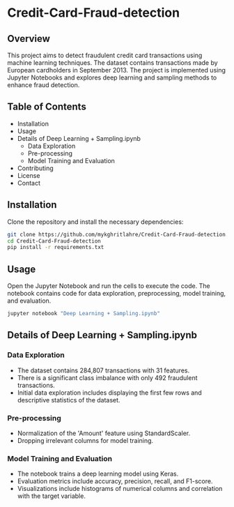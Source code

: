 # Credit-Card-Fraud-detection

## Overview
This project aims to detect fraudulent credit card transactions using machine learning techniques. The dataset contains transactions made by European cardholders in September 2013. The project is implemented using Jupyter Notebooks and explores deep learning and sampling methods to enhance fraud detection.

## Table of Contents
- Installation
- Usage
- Details of Deep Learning + Sampling.ipynb
  - Data Exploration
  - Pre-processing
  - Model Training and Evaluation
- Contributing
- License
- Contact

## Installation
Clone the repository and install the necessary dependencies:

```bash
git clone https://github.com/mykghritlahre/Credit-Card-Fraud-detection.git
cd Credit-Card-Fraud-detection
pip install -r requirements.txt
```

## Usage
Open the Jupyter Notebook and run the cells to execute the code. The notebook contains code for data exploration, preprocessing, model training, and evaluation.

```bash
jupyter notebook "Deep Learning + Sampling.ipynb"
```

## Details of Deep Learning + Sampling.ipynb

### Data Exploration
- The dataset contains 284,807 transactions with 31 features.
- There is a significant class imbalance with only 492 fraudulent transactions.
- Initial data exploration includes displaying the first few rows and descriptive statistics of the dataset.

### Pre-processing
- Normalization of the 'Amount' feature using StandardScaler.
- Dropping irrelevant columns for model training.

### Model Training and Evaluation
- The notebook trains a deep learning model using Keras.
- Evaluation metrics include accuracy, precision, recall, and F1-score.
- Visualizations include histograms of numerical columns and correlation with the target variable.

